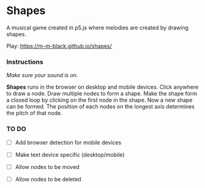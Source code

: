 # Shapes

A musical game created in p5.js where melodies are created by drawing shapes.

Play: https://m-m-black.github.io/shapes/

### Instructions

*Make sure your sound is on.*

**Shapes** runs in the browser on desktop and mobile devices. Click anywhere to draw a node. Draw multiple nodes to form a shape. Make the shape form a closed loop by clicking on the first node in the shape. Now a new shape can be formed. The position of each nodes on the longest axis determines the pitch of that node.

### TO DO

- [ ] Add browser detection for mobile devices
- [ ] Make text device specific (desktop/mobile)
- [ ] Allow nodes to be moved
- [ ] Allow nodes to be deleted

